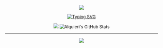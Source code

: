 <div align="center">

</div>
</div>


<div align="center">
<img SRC="https://orig00.deviantart.net/2b02/f/2018/074/3/2/dream_by_kirokaze-dc5yhml.gif">





[![Typing SVG](https://readme-typing-svg.herokuapp.com/?color=ccff33size=35&center=true&vCenter=true&width=1000&lines=Hi,+I'm+GuiGui;I'm+20+Years+Old;I'm+From+Curitiba,+PR;I+Study+Software+Engineering;Welcome!:%29)](https://git.io/typing-svg)
<div/>
<div align="center"> 

  
![](https://github-readme-stats.vercel.app/api/top-langs/?username=Alquieri&theme=blue-green&border=True&include_all_commits=True&count_private=false&layout=compact)
<img src="https://streak-stats.demolab.com?user=Alquieri&theme=blue-green&hide_border=true" alt="Alquieri's GitHub Stats" />





---


  
  [![](https://visitcount.itsvg.in/api?id=Alquieri&label=Profile%20Views&color=5icon=9&pretty=true)](https://visitcount.itsvg.in)

</div>
